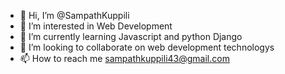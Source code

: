 - 👋 Hi, I’m @SampathKuppili
- 👀 I’m interested in Web Development
- 🌱 I’m currently learning Javascript and python Django
- 💞️ I’m looking to collaborate on web development technologys
- 📫 How to reach me sampathkuppili43@gmail.com

<!---
SampathKuppili/SampathKuppili is a ✨ special ✨ repository because its `README.md` (this file) appears on your GitHub profile.
You can click the Preview link to take a look at your changes.
--->

